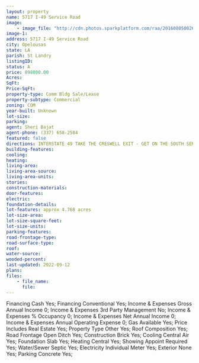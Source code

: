 ```yaml
---
layout: property
name: 5717 I-49 Service Road
image:
    - image_file: "http://cdn.photos.sparkplatform.com/raa/20160805002634167874000000.jpg"
image-1:
address: 5717 I-49 Service Road
city: Opelousas
state: LA
parish: St Landry
listingID: 
status: A
price: 898000.00
Acres: 
SqFt: 
Price-SqFt: 
property-type: Comm Bldg Sale/Lease
property-subtype: Commercial
zoning: COM
year-built: Unknown
lot-size: 
parking: 
agent: Sheri Bajat
agent-phone: (337) 658-2584
featured: false
directions: INTERSTATE 49 TAKE THE CRESWELL EXIT - GET ON THE SOUTH SERVICE ROAD. FOLLOW THE SERVICE ROAD SOUTH PROPERTY LOCATED ON THE RIGHT HAND SIDE NEXT DOOR TO STERLING AUTOMOTIVE
building-features: 
cooling: 
heating: 
living-area: 
living-area-source: 
living-area-units: 
stories: 
construction-materials: 
door-features: 
electric: 
foundation-details: 
lot-features: approx 4.768 acres
lot-size-area: 
lot-size-square-feet: 
lot-size-units: 
parking-features: 
road-frontage-type: 
road-surface-type: 
roof: 
water-source: 
wooded-percent: 
last-updated: 2022-09-12
plans: 
files:
    - file_name:
      file:
---
```

Financing	Cash	Yes;
Financing	Conventional	Yes;
Income & Expenses	Gross Annual Income	0;
Income & Expenses	3rd Party Management	No;
Income & Expenses	% Occupancy	0;
Income & Expenses	Net Annual Income	0;
Income & Expenses	Annual Operating Expense	0;
Gas	Available	Yes;
Price Includes	Real Estate	Yes;
Property Type	Other	Yes;
Roof	Composition	Yes;
Road Frontage	Open Ditch	Yes;
Construction	Brick	Yes;
Cooling	Central Air	Yes;
Foundation	Slab	Yes;
Heating	Central	Yes;
Showing	Appoint Required	Yes;
Water/Sewer	Septic	Yes;
Electricity	Individual Meter	Yes;
Exterior	None	Yes;
Parking	Concrete	Yes;

